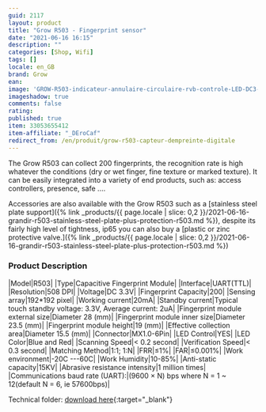 ```yaml
---
guid: 2117
layout: product 
title: "Grow R503 - Fingerprint sensor"
date: "2021-06-16 16:15"
description: ""
categories: [Shop, Wifi]
tags: []
locale: en_GB
brand: Grow
ean: 
image: 'GROW-R503-indicateur-annulaire-circulaire-rvb-controle-LED-DC3-3V-mx1-0-6-broches-Module.jpg'
imageshadow: true
comments: false
rating:  
published: true
item: 33053655412
item-affiliate: "_DEroCaf"
redirect_from: /en/produit/grow-r503-capteur-dempreinte-digitale
---
```


The Grow R503 can collect 200 fingerprints, the recognition rate is high whatever the conditions (dry or wet finger, fine texture or marked texture). It can be easily integrated into a variety of end products, such as: access controllers, presence, safe ....

Accessories are also available with the Grow R503 such as a [stainless steel plate support]({% link _products/{{ page.locale | slice: 0,2 }}/2021-06-16-grandir-r503-stainless-steel-plate-plus-protection-r503.md %}), despite its fairly high level of tightness, ip65 you can also buy a [plastic or zinc protective valve.]({% link _products/{{ page.locale | slice: 0,2 }}/2021-06-16-grandir-r503-stainless-steel-plate-plus-protection-r503.md %})

### Product Description

|Model|R503|
|Type|Capacitive Fingerprint Module|
|Interface|UART(TTL)|
|Resolution|508 DPI|
|Voltage|DC 3.3V|
|Fingerprint Capacity|200|
|Sensing array|192*192 pixel|
|Working current|20mA|
|Standby current|Typical touch standby voltage: 3.3V, Average current: 2uA|
|Fingerprint module external size|Diameter 28 (mm)|
|Fingerprint module inner size|Diameter 23.5 (mm)|
|Fingerprint module height|19 (mm)|
|Effective collection area|Diameter 15.5 (mm)|
|Connector|MX1.0-6Pin|
|LED Control|YES|
|LED Color|Blue and Red|
|Scanning Speed|&lt; 0.2 second|
|Verification Speed|&lt; 0.3 second|
|Matching Method|1:1; 1:N|
|FRR|≤1%|
|FAR|≤0.001%|
|Work environment|-20C ---60C|
|Work Humidity|10-85%|
|Anti-static capacity|15KV|
|Abrasive resistance intensity|1 million times|
|Communications baud rate (UART):|(9600 × N) bps where N = 1 ~ 12(default N = 6, ie 57600bps)|

Technical folder: [download here](https://www.dropbox.com/sh/epucei8lmoz7xpp/AAAmon04b1DiSOeh1q4nAhzAa?dl=0&preview=R503+fingerprint+module+user+manual.pdf){:target="_blank"}
